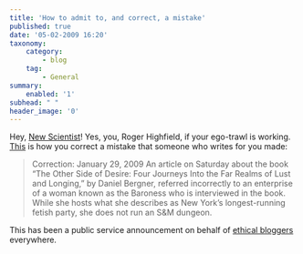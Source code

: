 ```yaml
---
title: 'How to admit to, and correct, a mistake'
published: true
date: '05-02-2009 16:20'
taxonomy:
    category:
        - blog
    tag:
        - General
summary:
    enabled: '1'
subhead: " "
header_image: '0'
---
```


Hey, [New Scientist](http://agro.biodiver.se/2009/02/new-scientist-bottles-it/)! Yes, you, Roger Highfield, if your ego-trawl is working. [This](https://archive.nytimes.com/www.nytimes.com/2009/01/24/books/24berg.html) is how you correct a mistake that someone who writes for you made:


> Correction: January 29, 2009
> An article on Saturday about the book “The Other Side of Desire: Four Journeys Into the Far Realms of Lust and Longing,” by Daniel Bergner, referred incorrectly to an enterprise of a woman known as the Baroness who is interviewed in the book. While she hosts what she describes as New York’s longest-running fetish party, she does not run an S&M dungeon.


This has been a public service announcement on behalf of [ethical bloggers](http://www.rebeccablood.net/handbook/excerpts/weblog_ethics.html) everywhere.
